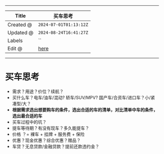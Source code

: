 -----

| Title     | 买车思考                                             |
| --------- | ------------------------------------------------ |
| Created @ | `2024-07-01T01:13:12Z`                           |
| Updated @ | `2024-08-24T16:41:27Z`                           |
| Labels    | \`\`                                             |
| Edit @    | [here](https://github.com/junxnone/che/issues/4) |

-----

# 买车思考

  - 需求？用途？价位？续航？
  - 买什么车？电车/油车/混动? 轿车/SUV/MPV? 国产车/合资车/进口车？小/紧凑型/大？
  - **根据需求选出想要购车的条件，选出合适的车的清单，对比清单中车的条件，选出最合适的车**
  - 买车过程中的坑？
  - 提车等待期？有没有现车？多久能提车？
  - 价格 ？= 裸车 + 挂牌 + 服务费 + 保险
  - 优惠？现金优惠？综合优惠？赠品？
  - 车贷？无息贷款/金融贷款？提前还款违约金？
